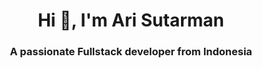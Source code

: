 <h1 align="center">Hi 👋, I'm Ari Sutarman</h1>
<h3 align="center">A passionate Fullstack developer from Indonesia</h3>
